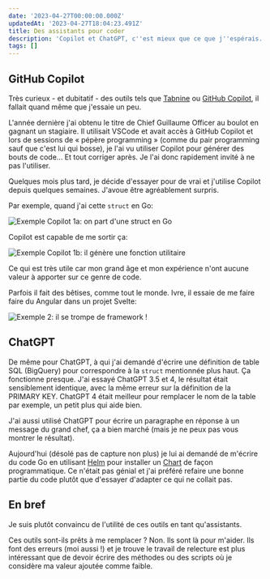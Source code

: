 ```yaml
---
date: '2023-04-27T00:00:00.000Z'
updatedAt: '2023-04-27T18:04:23.491Z'
title: Des assistants pour coder
description: 'Copilot et ChatGPT, c''est mieux que ce que j''espérais.'
tags: []
---
```

## GitHub Copilot

Très curieux - et dubitatif - des outils tels que [Tabnine](https://www.tabnine.com/) ou [GitHub Copilot](https://github.com/features/copilot/), il fallait quand même que j'essaie un peu.

L'année dernière j'ai obtenu le titre de Chief Guillaume Officer au boulot en gagnant un stagiaire. Il utilisait VSCode et avait accès à GitHub Copilot et lors de sessions de « pépère programming » (comme du pair programming sauf que c'est lui qui bosse), je l'ai vu utiliser Copilot pour générer des bouts de code... Et tout corriger après. Je l'ai donc rapidement invité à ne pas l'utiliser.

Quelques mois plus tard, je décide d'essayer pour de vrai et j'utilise Copilot depuis quelques semaines. J'avoue être agréablement surpris.

Par exemple, quand j'ai cette `struct` en Go:

![Exemple Copilot 1a: on part d'une struct en Go](/contentful/2au3I6A9rwVVRydq95rLjF/0376d05f6a8f97d3149320b87894535c/copilot-1a.png)

Copilot est capable de me sortir ça:

![Exemple Copilot 1b: il génère une fonction utilitaire](/contentful/1lmPFFIbM66FAlu3XvlQQJ/e4805d49b5ec9f32f2408acf21931bef/copilot-1b.png)

Ce qui est très utile car mon grand âge et mon expérience n'ont aucune valeur à apporter sur ce genre de code.

Parfois il fait des bêtises, comme tout le monde. Ivre, il essaie de me faire faire du Angular dans un projet Svelte:

![Exemple 2: il se trompe de framework !](/contentful/zACvb8WRbhrgbdmNUayTU/109b6122481f3204b5ca9f52d66e4eb6/copilot-fail.png)

## ChatGPT

De même pour ChatGPT, à qui j'ai demandé d'écrire une définition de table SQL (BigQuery) pour correspondre à la `struct` mentionnée plus haut. Ça fonctionne presque. J'ai essayé ChatGPT 3.5 et 4, le résultat était sensiblement identique, avec la même erreur sur la définition de la PRIMARY KEY. ChatGPT 4 était meilleur pour remplacer le nom de la table par exemple, un petit plus qui aide bien.

J'ai aussi utilisé ChatGPT pour écrire un paragraphe en réponse à un message du grand chef, ça a bien marché (mais je ne peux pas vous montrer le résultat).

Aujourd'hui (désolé pas de capture non plus) je lui ai demandé de m'écrire du code Go en utilisant [Helm](https://github.com/helm/helm) pour installer un [Chart](https://helm.sh/docs/topics/charts/) de façon programmatique. Ce n'était pas génial et j'ai préféré refaire une bonne partie du code plutôt que d'essayer d'adapter ce qui ne collait pas.

## En bref

Je suis plutôt convaincu de l'utilité de ces outils en tant qu'assistants.

Ces outils sont-ils prêts à me remplacer ? Non. Ils sont là pour m'aider. Ils font des erreurs (moi aussi !) et je trouve le travail de relecture est plus intéressant que de devoir écrire des méthodes ou des scripts où je considère ma valeur ajoutée comme faible.
